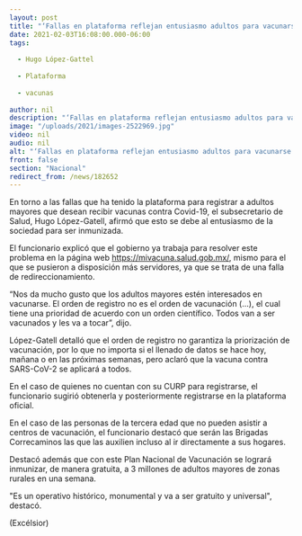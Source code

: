 ```yaml
---
layout: post
title: "‘Fallas en plataforma reflejan entusiasmo adultos para vacunarse’"
date: 2021-02-03T16:08:00.000-06:00
tags:
  
  - Hugo López-Gattel
  
  - Plataforma
  
  - vacunas
  
author: nil
description: "‘Fallas en plataforma reflejan entusiasmo adultos para vacunarse’"
image: "/uploads/2021/images-2522969.jpg"
video: nil
audio: nil
alt: "‘Fallas en plataforma reflejan entusiasmo adultos para vacunarse’"
front: false
section: "Nacional"
redirect_from: /news/182652
---
```


En torno a las fallas que ha tenido la plataforma para registrar a adultos mayores que desean recibir vacunas contra Covid-19, el subsecretario de Salud, Hugo López-Gatell, afirmó que esto se debe al entusiasmo de la sociedad para ser inmunizada.

El funcionario explicó que el gobierno ya trabaja para resolver este problema en la página web https://mivacuna.salud.gob.mx/, mismo para el que se pusieron a disposición más servidores, ya que se trata de una falla de redireccionamiento.

“Nos da mucho gusto que los adultos mayores estén interesados en vacunarse. El orden de registro no es el orden de vacunación (…), el cual tiene una prioridad de acuerdo con un orden científico. Todos van a ser vacunados y les va a tocar”, dijo.

López-Gatell detalló que el orden de registro no garantiza la priorización de vacunación, por lo que no importa si el llenado de datos se hace hoy, mañana o en las próximas semanas, pero aclaró que la vacuna contra SARS-CoV-2 se aplicará a todos.

En el caso de quienes no cuentan con su CURP para registrarse, el funcionario sugirió obtenerla y posteriormente registrarse en la plataforma oficial.

En el caso de las personas de la tercera edad que no pueden asistir a centros de vacunación, el funcionario destacó que serán las Brigadas Correcaminos las que las auxilien incluso al ir directamente a sus hogares.

Destacó además que con este Plan Nacional de Vacunación se logrará inmunizar, de manera gratuita, a 3 millones de adultos mayores de zonas rurales en una semana.

"Es un operativo histórico, monumental y va a ser gratuito y universal", destacó.

(Excélsior)
